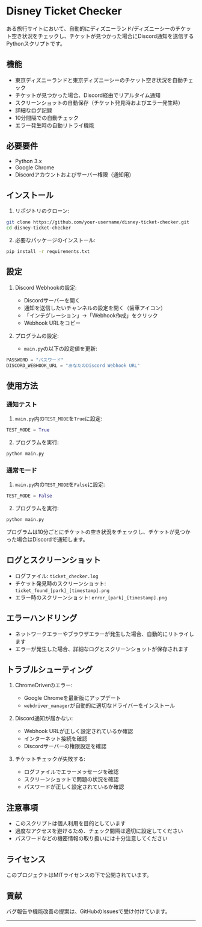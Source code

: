# Disney Ticket Checker

ある旅行サイトにおいて、自動的にディズニーランド/ディズニーシーのチケット空き状況をチェックし、チケットが見つかった場合にDiscord通知を送信するPythonスクリプトです。

## 機能

- 東京ディズニーランドと東京ディズニーシーのチケット空き状況を自動チェック
- チケットが見つかった場合、Discord経由でリアルタイム通知
- スクリーンショットの自動保存（チケット発見時およびエラー発生時）
- 詳細なログ記録
- 10分間隔での自動チェック
- エラー発生時の自動リトライ機能

## 必要要件

- Python 3.x
- Google Chrome
- Discordアカウントおよびサーバー権限（通知用）

## インストール

1. リポジトリのクローン:
```bash
git clone https://github.com/your-username/disney-ticket-checker.git
cd disney-ticket-checker
```

2. 必要なパッケージのインストール:
```bash
pip install -r requirements.txt
```

## 設定

1. Discord Webhookの設定:
   - Discordサーバーを開く
   - 通知を送信したいチャンネルの設定を開く（歯車アイコン）
   - 「インテグレーション」→「Webhook作成」をクリック
   - Webhook URLをコピー

2. プログラムの設定:
   - `main.py`の以下の設定値を更新:
```python
PASSWORD = "パスワード"
DISCORD_WEBHOOK_URL = "あなたのDiscord Webhook URL"
```

## 使用方法

### 通知テスト

1. `main.py`内の`TEST_MODE`を`True`に設定:
```python
TEST_MODE = True
```

2. プログラムを実行:
```bash
python main.py
```



### 通常モード

1. `main.py`内の`TEST_MODE`を`False`に設定:
```python
TEST_MODE = False
```

2. プログラムを実行:
```bash
python main.py
```

プログラムは10分ごとにチケットの空き状況をチェックし、チケットが見つかった場合はDiscordで通知します。

## ログとスクリーンショット

- ログファイル: `ticket_checker.log`
- チケット発見時のスクリーンショット: `ticket_found_[park]_[timestamp].png`
- エラー時のスクリーンショット: `error_[park]_[timestamp].png`

## エラーハンドリング

- ネットワークエラーやブラウザエラーが発生した場合、自動的にリトライします
- エラーが発生した場合、詳細なログとスクリーンショットが保存されます

## トラブルシューティング

1. ChromeDriverのエラー:
   - Google Chromeを最新版にアップデート
   - `webdriver_manager`が自動的に適切なドライバーをインストール

2. Discord通知が届かない:
   - Webhook URLが正しく設定されているか確認
   - インターネット接続を確認
   - Discordサーバーの権限設定を確認

3. チケットチェックが失敗する:
   - ログファイルでエラーメッセージを確認
   - スクリーンショットで問題の状況を確認
   - パスワードが正しく設定されているか確認

## 注意事項

- このスクリプトは個人利用を目的としています
- 過度なアクセスを避けるため、チェック間隔は適切に設定してください
- パスワードなどの機密情報の取り扱いには十分注意してください

## ライセンス

このプロジェクトはMITライセンスの下で公開されています。

## 貢献

バグ報告や機能改善の提案は、GitHubのIssuesで受け付けています。

---
